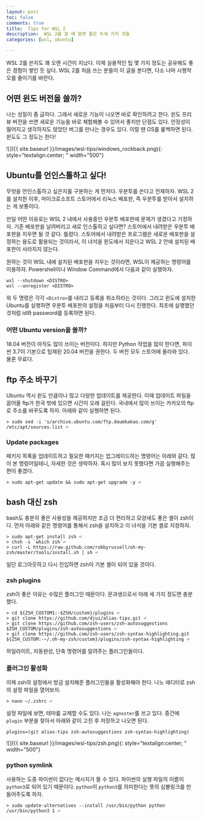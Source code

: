 ```yaml
---
layout: post
toc: false
comments: true
title:  Tips for WSL 2
description:  WSL 2를 쓸 때 알면 좋은 두세 가지 것들 
categories: [wsl, ubuntu]

---
```


WSL 2를 쓴지도 꽤 오랜 시간이 지났다. 이제 실용적인 팁 몇 가지 정도는 공유해도 좋은 경험이 쌓인 듯 싶다. WSL 2를 처음 쓰는 분들이 이 글을 본다면, 다소 나마 시행착오를 줄이기를 바란다. 

## 어떤 윈도 버전을 쓸까? 

나는 성질이 좀 급하다. 그래서 새로운 기능이 나오면 바로 확인하려고 한다. 윈도 프리뷰 버전을 쓰면 새로운 기능을 바로 체험해볼 수 있어서 좋지만 단점도 있다. 안정성이 떨어지고 생각하지도 않았던 버그를 만나는 경우도 있다. 이럴 땐 OS를 롤백하면 된다. 윈도도 그 정도는 한다! 

![]({{ site.baseurl }}/images/wsl-tips/windows_rockback.png){: style="textalign:center; " width="500"}  

## Ubuntu를 언인스톨하고 싶다!

무엇을 언인스톨하고 싶은지를 구분하는 게 먼저다. 우분투를 쓴다고 전제하자. WSL 2를 설치한 이후, 마이크로소프트 스토어에서 리눅스 배포판, 즉 우분투를 받아서 설치하는 게 보통이다.  

만일 어떤 이유로는 WSL 2 내에서 사용중인 우분투 배포판에 문제가 생겼다고 가정하자. 기존 배포판을 날려버리고 새로 인스톨하고 싶다면? 스토어에서 내려받은 우분투 배포판을 지우면 될 것 같다. 틀렸다. 스토어에서 내려받은 프로그램은 새로운 배포판을 설정하는 용도로 활용되는 것이라서, 이 녀석을 윈도에서 지운다고 WSL 2 안에 설치된 배포판이 사라지지 않는다. 

원하는 것이 WSL 내에 설치된 배포판을 지우는 것이라면, WSL이 제공하는 명령어를 이용하자. Powershell이나 Window Command에서 다음과 같이 실행하자. 

```shell
wsl --shutdown <DISTRO>
wsl --unregister <DISTRO>  
```

위 두 명령은 각각 `<Distro>`를 내리고 등록을 취소하라는 것이다. 그리고 윈도에 설치한 Ubuntu를 실행하면 우분투 배포판의 설정을 처음부터 다시 진행한다. 최초에 실행했던 것처럼 id와 password를 등록하면 된다. 

### 어떤 Ubuntu version을 쓸까? 

18.04 버전이 아직도 많이 쓰이는 버전이다. 하지만 Python 작업을 많이 한다면, 파이썬 3.7이 기본으로 탑재된 20.04 버전을 권한다. 두 버전 모두 스토어에 올라와 있다. 물론 무료다. 

## ftp 주소 바꾸기 

Ubuntu 역시 윈도 만큼이나 많고 다양한 업데이트를 제공한다. 이때 업데이트 파일을 끌어올 ftp가 한국 밖에 있으면 시간이 오래 걸린다. 국내에서 많이 쓰이는 카카오의 ftp로 주소를 바꾸도록 하자. 아래와 같이 실행하면 된다. 

```shell
> sudo sed -i 's/archive.ubuntu.com/ftp.daumkakao.com/g' /etc/apt/sources.list ⏎
```
### Update packages 

패키지 목록을 업데이트하고 필요한 패키지는 업그레이드하는 명령어는 아래와 같다. 많이 본 명령어일테니, 자세한 것은 생략하자. 혹시 많이 보지 못했다면 가끔 실행해주는 편이 좋겠다. 

```shell
> sudo apt-get update && sudo apt-get upgrade -y ⏎
```

## bash 대신 zsh 

bash도 충분히 좋은 사용성을 제공하지만 조금 더 편리하고 모양새도 좋은 셸이 zsh이다. 먼저 아래와 같은 명령어를 통해서 zsh을 설치하고 이 녀석을 기본 셸로 지정하자. 

```shell
> sudo apt-get install zsh ⏎
> chsh -s `which zsh`⏎
> curl -L https://raw.github.com/robbyrussell/oh-my-zsh/master/tools/install.sh | sh ⏎
```

일단 로그아웃하고 다시 진입하면 zsh이 기본 셸이 되어 있을 것이다. 

### zsh plugins

zsh이 좋은 이유는 수많은 플러그인 때문이다. 문과생으로서 아래 세 가지 정도면 충분했다. 

```shell
> cd ${ZSH_CUSTOM1:-$ZSH/custom}/plugins ⏎
> git clone https://github.com/djui/alias-tips.git ⏎
> git clone https://github.com/zsh-users/zsh-autosuggestions $ZSH_CUSTOM/plugins/zsh-autosuggestions ⏎
> git clone https://github.com/zsh-users/zsh-syntax-highlighting.git ${ZSH_CUSTOM:-~/.oh-my-zsh/custom}/plugins/zsh-syntax-highlighting ⏎
```
하일라이트, 자동완성, 단축 명령어를 알려주는 플러그인들이다. 

### 플러그인 활성화 

이제 zsh의 설정에서 방금 설치해준 플러그인들을 활성화해야 한다. 나노 에디터로 zsh의 설정 파일을 열어보자. 

```shell
> nano ~/.zshrc ⏎
```

설정 파일에 보면, 테마를 교체할 수도 있다. 나는 `agnoster`를 쓰고 있다. 중간에 `plugin` 부분을 찾아서 아래와 같이 고친 후 저장하고 나오면 된다.  

```shell
plugins=(git alias-tips zsh-autosuggestions zsh-syntax-highlighting)
```

![]({{ site.baseurl }}/images/wsl-tips/zsh.png){: style="textalign:center; " width="500"}  

### python symlink 

사용하는 도중 파이썬이 없다는 메시지가 뜰 수 있다. 파이썬의 실행 파일의 이름이 `python3`로 되어 있기 때문이다. `python`이 `python3`를 의미한다는 뜻의 심볼링크를 만들어주도록 하자. 

```shell
> sudo update-alternatives --install /usr/bin/python python /usr/bin/python3 1 ⏎
```



<!--stackedit_data:
eyJoaXN0b3J5IjpbLTgxNTA3ODM4MSwtNDYzNDc5Mzk2LC0zMz
c2MzU0OTgsMjA5MzQ2MTgyNCw2MjA0ODMyMjgsOTYwNzkwMTk3
LDEzNTIxMzk2ODldfQ==
-->